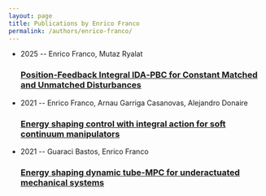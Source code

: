 ```yaml
---
layout: page
title: Publications by Enrico Franco
permalink: /authors/enrico-franco/
---
```


<ul class="post-list">
<li><span class='post-meta'>2025 -- Enrico Franco, Mutaz Ryalat</span><h3><a class='post-link' href='../../position-feedback-integral-ida-pbc-for-constant-matched-and-unmatched-disturbances'>Position‐Feedback Integral IDA‐PBC for Constant Matched and Unmatched Disturbances</a></h3></li>
<li><span class='post-meta'>2021 -- Enrico Franco, Arnau Garriga Casanovas, Alejandro Donaire</span><h3><a class='post-link' href='../../energy-shaping-control-with-integral-action-for-soft-continuum-manipulators'>Energy shaping control with integral action for soft continuum manipulators</a></h3></li>
<li><span class='post-meta'>2021 -- Guaraci Bastos, Enrico Franco</span><h3><a class='post-link' href='../../energy-shaping-dynamic-tube-mpc-for-underactuated-mechanical-systems'>Energy shaping dynamic tube-MPC for underactuated mechanical systems</a></h3></li>

</ul>
